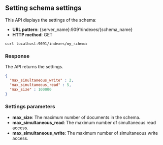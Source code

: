 ## Setting schema settings

This API displays the settings of the schema:

* **URL pattern**: {server_name}:9091/indexes/{schema_name}
* **HTTP method**: GET


```shell
curl localhost:9091/indexes/my_schema
```

### Response

The API returns the settings.

```json
{
  "max_simultaneous_write" : 2,
  "max_simultaneous_read" : 5,
  "max_size" : 100000
}
```

### Settings parameters

* **max_size**: The maximum number of documents in the schema.
* **max_simultaneous_read**: The maximum number of simultaneous read access.
* **max_simultaneous_write**: The maximum number of simultaneous write access.
